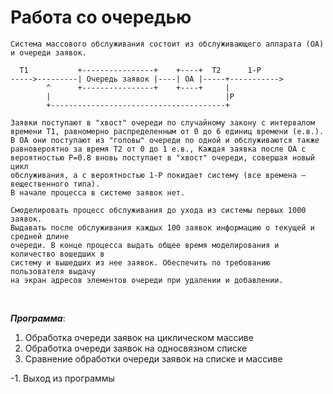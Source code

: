 # Работа со очередью

```text
Система массового обслуживания состоит из обслуживающего аппарата (ОА) и очереди заявок.

  T1           +----------------+    +----+  T2      1-P
----->---------| Очередь заявок |----| ОА |-----+----------->
        ^      +----------------+    +----+     |
        |                                       |P
        +---------------------------------------+

Заявки поступают в "хвост" очереди по случайному закону с интервалом
времени Т1, равномерно распределенным от 0 до 6 единиц времени (е.в.). 
В ОА они поступают из "головы" очереди по одной и обслуживаются также 
равновероятно за время Т2 от 0 до 1 е.в., Каждая заявка после ОА с 
вероятностью Р=0.8 вновь поступает в "хвост" очереди, совершая новый цикл 
обслуживания, а с вероятностью 1-Р покидает систему (все времена – вещественного типа). 
В начале процесса в системе заявок нет. 

Смоделировать процесс обслуживания до ухода из системы первых 1000 заявок.
Выдавать после обслуживания каждых 100 заявок информацию о текущей и средней длине 
очереди. В конце процесса выдать общее время моделирования и количество вошедших в 
систему и вышедших из нее заявок. Обеспечить по требованию пользователя выдачу 
на экран адресов элементов очереди при удалении и добавлении.
```


<br>

___Программа___:
1. Обработка очереди заявок на циклическом массиве
2. Обработка очереди заявок на односвязном списке
3. Сравнение обработки очереди заявок на списке и массиве

-1. Выход из программы
